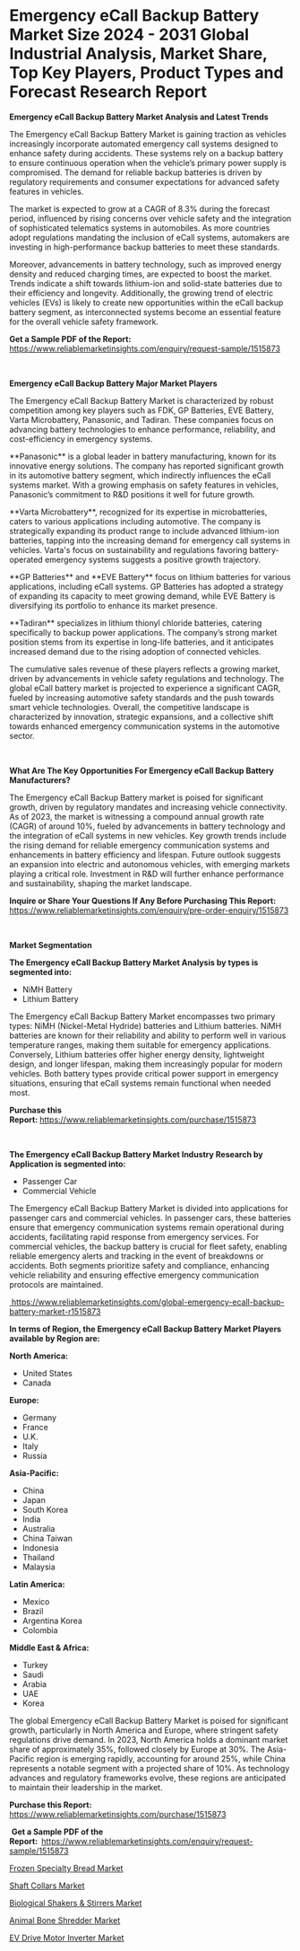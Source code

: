 <p><h1>Emergency eCall Backup Battery Market Size 2024 - 2031 Global Industrial Analysis, Market Share, Top Key Players, Product Types and Forecast Research Report</h1></p><p><strong>Emergency eCall Backup Battery Market Analysis and Latest Trends</strong></p>
<p><p>The Emergency eCall Backup Battery Market is gaining traction as vehicles increasingly incorporate automated emergency call systems designed to enhance safety during accidents. These systems rely on a backup battery to ensure continuous operation when the vehicle’s primary power supply is compromised. The demand for reliable backup batteries is driven by regulatory requirements and consumer expectations for advanced safety features in vehicles.</p><p>The market is expected to grow at a CAGR of 8.3% during the forecast period, influenced by rising concerns over vehicle safety and the integration of sophisticated telematics systems in automobiles. As more countries adopt regulations mandating the inclusion of eCall systems, automakers are investing in high-performance backup batteries to meet these standards.</p><p>Moreover, advancements in battery technology, such as improved energy density and reduced charging times, are expected to boost the market. Trends indicate a shift towards lithium-ion and solid-state batteries due to their efficiency and longevity. Additionally, the growing trend of electric vehicles (EVs) is likely to create new opportunities within the eCall backup battery segment, as interconnected systems become an essential feature for the overall vehicle safety framework.</p></p>
<p><strong>Get a Sample PDF of the Report:&nbsp;</strong> <a href="https://www.reliablemarketinsights.com/enquiry/request-sample/1515873?utm_campaign=1731&utm_medium=2&utm_source=Github&utm_content=ia&utm_term=27102024&utm_id=emergency-ecall-backup-battery">https://www.reliablemarketinsights.com/enquiry/request-sample/1515873</a></p>
<p>&nbsp;</p>
<p><strong>Emergency eCall Backup Battery Major Market Players</strong></p>
<p><p>The Emergency eCall Backup Battery Market is characterized by robust competition among key players such as FDK, GP Batteries, EVE Battery, Varta Microbattery, Panasonic, and Tadiran. These companies focus on advancing battery technologies to enhance performance, reliability, and cost-efficiency in emergency systems.</p><p>**Panasonic** is a global leader in battery manufacturing, known for its innovative energy solutions. The company has reported significant growth in its automotive battery segment, which indirectly influences the eCall systems market. With a growing emphasis on safety features in vehicles, Panasonic’s commitment to R&D positions it well for future growth.</p><p>**Varta Microbattery**, recognized for its expertise in microbatteries, caters to various applications including automotive. The company is strategically expanding its product range to include advanced lithium-ion batteries, tapping into the increasing demand for emergency call systems in vehicles. Varta's focus on sustainability and regulations favoring battery-operated emergency systems suggests a positive growth trajectory.</p><p>**GP Batteries** and **EVE Battery** focus on lithium batteries for various applications, including eCall systems. GP Batteries has adopted a strategy of expanding its capacity to meet growing demand, while EVE Battery is diversifying its portfolio to enhance its market presence.</p><p>**Tadiran** specializes in lithium thionyl chloride batteries, catering specifically to backup power applications. The company’s strong market position stems from its expertise in long-life batteries, and it anticipates increased demand due to the rising adoption of connected vehicles.</p><p>The cumulative sales revenue of these players reflects a growing market, driven by advancements in vehicle safety regulations and technology. The global eCall battery market is projected to experience a significant CAGR, fueled by increasing automotive safety standards and the push towards smart vehicle technologies. Overall, the competitive landscape is characterized by innovation, strategic expansions, and a collective shift towards enhanced emergency communication systems in the automotive sector.</p></p>
<p>&nbsp;</p>
<p><strong>What Are The Key Opportunities For Emergency eCall Backup Battery Manufacturers?</strong></p>
<p><p>The Emergency eCall Backup Battery market is poised for significant growth, driven by regulatory mandates and increasing vehicle connectivity. As of 2023, the market is witnessing a compound annual growth rate (CAGR) of around 10%, fueled by advancements in battery technology and the integration of eCall systems in new vehicles. Key growth trends include the rising demand for reliable emergency communication systems and enhancements in battery efficiency and lifespan. Future outlook suggests an expansion into electric and autonomous vehicles, with emerging markets playing a critical role. Investment in R&D will further enhance performance and sustainability, shaping the market landscape.</p></p>
<p><strong>Inquire or Share Your Questions If Any Before Purchasing This Report:</strong> <a href="https://www.reliablemarketinsights.com/enquiry/pre-order-enquiry/1515873?utm_campaign=1731&utm_medium=2&utm_source=Github&utm_content=ia&utm_term=27102024&utm_id=emergency-ecall-backup-battery">https://www.reliablemarketinsights.com/enquiry/pre-order-enquiry/1515873</a></p>
<p>&nbsp;</p>
<p><strong>Market Segmentation</strong></p>
<p><strong>The Emergency eCall Backup Battery Market Analysis by types is segmented into:</strong></p>
<p><ul><li>NiMH Battery</li><li>Lithium Battery</li></ul></p>
<p><p>The Emergency eCall Backup Battery Market encompasses two primary types: NiMH (Nickel-Metal Hydride) batteries and Lithium batteries. NiMH batteries are known for their reliability and ability to perform well in various temperature ranges, making them suitable for emergency applications. Conversely, Lithium batteries offer higher energy density, lightweight design, and longer lifespan, making them increasingly popular for modern vehicles. Both battery types provide critical power support in emergency situations, ensuring that eCall systems remain functional when needed most.</p></p>
<p><strong>Purchase this Report:&nbsp;</strong><a href="https://www.reliablemarketinsights.com/purchase/1515873?utm_campaign=1731&utm_medium=2&utm_source=Github&utm_content=ia&utm_term=27102024&utm_id=emergency-ecall-backup-battery">https://www.reliablemarketinsights.com/purchase/1515873</a></p>
<p>&nbsp;</p>
<p><strong>The Emergency eCall Backup Battery Market Industry Research by Application is segmented into:</strong></p>
<p><ul><li>Passenger Car</li><li>Commercial Vehicle</li></ul></p>
<p><p>The Emergency eCall Backup Battery Market is divided into applications for passenger cars and commercial vehicles. In passenger cars, these batteries ensure that emergency communication systems remain operational during accidents, facilitating rapid response from emergency services. For commercial vehicles, the backup battery is crucial for fleet safety, enabling reliable emergency alerts and tracking in the event of breakdowns or accidents. Both segments prioritize safety and compliance, enhancing vehicle reliability and ensuring effective emergency communication protocols are maintained.</p></p>
<p><a href="https://www.reliablemarketinsights.com/global-emergency-ecall-backup-battery-market-r1515873?utm_campaign=1731&utm_medium=2&utm_source=Github&utm_content=ia&utm_term=27102024&utm_id=emergency-ecall-backup-battery">&nbsp;https://www.reliablemarketinsights.com/global-emergency-ecall-backup-battery-market-r1515873</a></p>
<p><strong>In terms of Region, the Emergency eCall Backup Battery Market Players available by Region are:</strong></p>
<p>
    <p> <strong> North America: </strong>
        <ul>
            <li>United States</li>
            <li>Canada</li>
        </ul>
        </p> 
    <p> <strong> Europe: </strong>
        <ul>
            <li>Germany</li>
            <li>France</li>
            <li>U.K.</li>
            <li>Italy</li>
            <li>Russia</li>
        </ul>
        </p> 
    <p> <strong> Asia-Pacific: </strong>
        <ul>
            <li>China</li>
            <li>Japan</li>
            <li>South Korea</li>
            <li>India</li>
            <li>Australia</li>
            <li>China Taiwan</li>
            <li>Indonesia</li>
            <li>Thailand</li>
            <li>Malaysia</li>
        </ul>
        </p> 
    <p> <strong> Latin America: </strong>
        <ul>
            <li>Mexico</li>
            <li>Brazil</li>
            <li>Argentina Korea</li>
            <li>Colombia</li>
        </ul>
        </p> 
    <p> <strong> Middle East & Africa: </strong>
        <ul>
            <li>Turkey</li>
            <li>Saudi</li>
            <li>Arabia</li>
            <li>UAE</li>
            <li>Korea</li>
        </ul>
    </p>
    </p>
<p><p>The global Emergency eCall Backup Battery Market is poised for significant growth, particularly in North America and Europe, where stringent safety regulations drive demand. In 2023, North America holds a dominant market share of approximately 35%, followed closely by Europe at 30%. The Asia-Pacific region is emerging rapidly, accounting for around 25%, while China represents a notable segment with a projected share of 10%. As technology advances and regulatory frameworks evolve, these regions are anticipated to maintain their leadership in the market.</p></p>
<p><strong>Purchase this Report: </strong><a href="https://www.reliablemarketinsights.com/purchase/1515873?utm_campaign=1731&utm_medium=2&utm_source=Github&utm_content=ia&utm_term=27102024&utm_id=emergency-ecall-backup-battery">https://www.reliablemarketinsights.com/purchase/1515873</a></p>
<p>&nbsp;<strong>Get a Sample PDF of the Report:&nbsp;&nbsp;</strong><a href="https://www.reliablemarketinsights.com/enquiry/request-sample/1515873?utm_campaign=1731&utm_medium=2&utm_source=Github&utm_content=ia&utm_term=27102024&utm_id=emergency-ecall-backup-battery">https://www.reliablemarketinsights.com/enquiry/request-sample/1515873</a></p>
<p><strong></strong></p>
<p><p><a href="https://www.linkedin.com/pulse/consumer-behavior-shifts-frozen-specialty-bread-market-demand-vpace?utm_campaign=1731&utm_medium=2&utm_source=Github&utm_content=ia&utm_term=27102024&utm_id=emergency-ecall-backup-battery">Frozen Specialty Bread Market</a></p><p><a href="https://www.linkedin.com/pulse/emerging-opportunities-challenges-global-shaft-collars-lcuee?utm_campaign=1731&utm_medium=2&utm_source=Github&utm_content=ia&utm_term=27102024&utm_id=emergency-ecall-backup-battery">Shaft Collars Market</a></p><p><a href="https://issuu.com/reportprime-2/docs/biological-shakers-stirrers-market-_c13948481b43e7?utm_campaign=1731&utm_medium=2&utm_source=Github&utm_content=ia&utm_term=27102024&utm_id=emergency-ecall-backup-battery">Biological Shakers & Stirrers Market</a></p><p><a href="https://www.linkedin.com/pulse/animal-bone-shredder-market-trends-strategic-insights-2024-uampe?utm_campaign=1731&utm_medium=2&utm_source=Github&utm_content=ia&utm_term=27102024&utm_id=emergency-ecall-backup-battery">Animal Bone Shredder Market</a></p><p><a href="https://github.com/MarilynDouglas476/Market-Research-Report-List-1/blob/main/ev-drive-motor-inverter-market.md?utm_campaign=1731&utm_medium=2&utm_source=Github&utm_content=ia&utm_term=27102024&utm_id=emergency-ecall-backup-battery">EV Drive Motor Inverter Market</a></p></p>